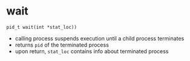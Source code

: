 # wait
`pid_t wait(int *stat_loc))`
- calling process suspends execution until a child process terminates
- returns `pid` of the terminated process
- upon return, `stat_loc` contains info about terminated process